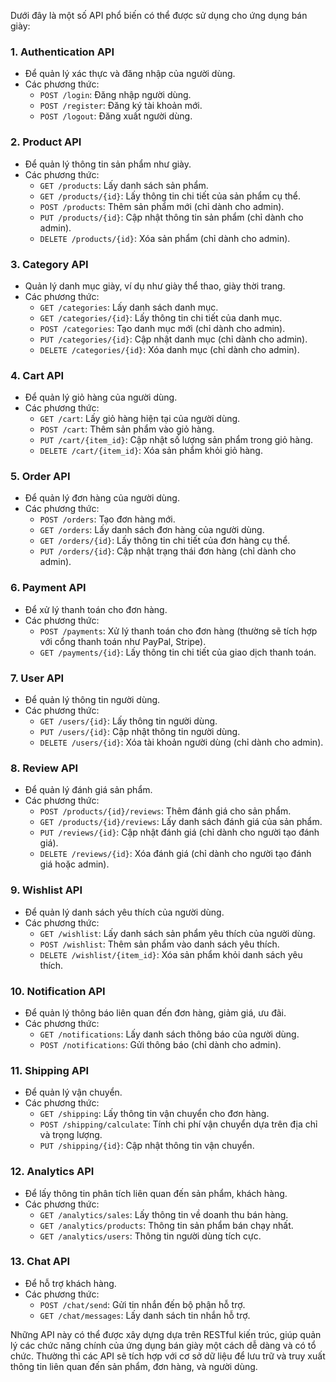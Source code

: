 Dưới đây là một số API phổ biến có thể được sử dụng cho ứng dụng bán giày:

### 1. **Authentication API**

- Để quản lý xác thực và đăng nhập của người dùng.
- Các phương thức:
  - `POST /login`: Đăng nhập người dùng.
  - `POST /register`: Đăng ký tài khoản mới.
  - `POST /logout`: Đăng xuất người dùng.

### 2. **Product API**

- Để quản lý thông tin sản phẩm như giày.
- Các phương thức:
  - `GET /products`: Lấy danh sách sản phẩm.
  - `GET /products/{id}`: Lấy thông tin chi tiết của sản phẩm cụ thể.
  - `POST /products`: Thêm sản phẩm mới (chỉ dành cho admin).
  - `PUT /products/{id}`: Cập nhật thông tin sản phẩm (chỉ dành cho admin).
  - `DELETE /products/{id}`: Xóa sản phẩm (chỉ dành cho admin).

### 3. **Category API**

- Quản lý danh mục giày, ví dụ như giày thể thao, giày thời trang.
- Các phương thức:
  - `GET /categories`: Lấy danh sách danh mục.
  - `GET /categories/{id}`: Lấy thông tin chi tiết của danh mục.
  - `POST /categories`: Tạo danh mục mới (chỉ dành cho admin).
  - `PUT /categories/{id}`: Cập nhật danh mục (chỉ dành cho admin).
  - `DELETE /categories/{id}`: Xóa danh mục (chỉ dành cho admin).

### 4. **Cart API**

- Để quản lý giỏ hàng của người dùng.
- Các phương thức:
  - `GET /cart`: Lấy giỏ hàng hiện tại của người dùng.
  - `POST /cart`: Thêm sản phẩm vào giỏ hàng.
  - `PUT /cart/{item_id}`: Cập nhật số lượng sản phẩm trong giỏ hàng.
  - `DELETE /cart/{item_id}`: Xóa sản phẩm khỏi giỏ hàng.

### 5. **Order API**

- Để quản lý đơn hàng của người dùng.
- Các phương thức:
  - `POST /orders`: Tạo đơn hàng mới.
  - `GET /orders`: Lấy danh sách đơn hàng của người dùng.
  - `GET /orders/{id}`: Lấy thông tin chi tiết của đơn hàng cụ thể.
  - `PUT /orders/{id}`: Cập nhật trạng thái đơn hàng (chỉ dành cho admin).

### 6. **Payment API**

- Để xử lý thanh toán cho đơn hàng.
- Các phương thức:
  - `POST /payments`: Xử lý thanh toán cho đơn hàng (thường sẽ tích hợp với cổng thanh toán như PayPal, Stripe).
  - `GET /payments/{id}`: Lấy thông tin chi tiết của giao dịch thanh toán.

### 7. **User API**

- Để quản lý thông tin người dùng.
- Các phương thức:
  - `GET /users/{id}`: Lấy thông tin người dùng.
  - `PUT /users/{id}`: Cập nhật thông tin người dùng.
  - `DELETE /users/{id}`: Xóa tài khoản người dùng (chỉ dành cho admin).

### 8. **Review API**

- Để quản lý đánh giá sản phẩm.
- Các phương thức:
  - `POST /products/{id}/reviews`: Thêm đánh giá cho sản phẩm.
  - `GET /products/{id}/reviews`: Lấy danh sách đánh giá của sản phẩm.
  - `PUT /reviews/{id}`: Cập nhật đánh giá (chỉ dành cho người tạo đánh giá).
  - `DELETE /reviews/{id}`: Xóa đánh giá (chỉ dành cho người tạo đánh giá hoặc admin).

### 9. **Wishlist API**

- Để quản lý danh sách yêu thích của người dùng.
- Các phương thức:
  - `GET /wishlist`: Lấy danh sách sản phẩm yêu thích của người dùng.
  - `POST /wishlist`: Thêm sản phẩm vào danh sách yêu thích.
  - `DELETE /wishlist/{item_id}`: Xóa sản phẩm khỏi danh sách yêu thích.

### 10. **Notification API**

- Để quản lý thông báo liên quan đến đơn hàng, giảm giá, ưu đãi.
- Các phương thức:
  - `GET /notifications`: Lấy danh sách thông báo của người dùng.
  - `POST /notifications`: Gửi thông báo (chỉ dành cho admin).

### 11. **Shipping API**

- Để quản lý vận chuyển.
- Các phương thức:
  - `GET /shipping`: Lấy thông tin vận chuyển cho đơn hàng.
  - `POST /shipping/calculate`: Tính chi phí vận chuyển dựa trên địa chỉ và trọng lượng.
  - `PUT /shipping/{id}`: Cập nhật thông tin vận chuyển.

### 12. **Analytics API**

- Để lấy thông tin phân tích liên quan đến sản phẩm, khách hàng.
- Các phương thức:
  - `GET /analytics/sales`: Lấy thông tin về doanh thu bán hàng.
  - `GET /analytics/products`: Thông tin sản phẩm bán chạy nhất.
  - `GET /analytics/users`: Thông tin người dùng tích cực.

### 13. **Chat API**

- Để hỗ trợ khách hàng.
- Các phương thức:
  - `POST /chat/send`: Gửi tin nhắn đến bộ phận hỗ trợ.
  - `GET /chat/messages`: Lấy danh sách tin nhắn hỗ trợ.

Những API này có thể được xây dựng dựa trên RESTful kiến trúc, giúp quản lý các chức năng chính của ứng dụng bán giày một cách dễ dàng và có tổ chức. Thường thì các API sẽ tích hợp với cơ sở dữ liệu để lưu trữ và truy xuất thông tin liên quan đến sản phẩm, đơn hàng, và người dùng.
